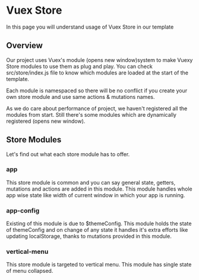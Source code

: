# Vuex Store
In this page you will understand usage of Vuex Store in our template

## Overview
Our project uses Vuex's module (opens new window)system to make Vuexy Store modules to use them as plug and play. You can check src/store/index.js file to know which modules are loaded at the start of the template.

Each module is namespaced so there will be no conflict if you create your own store module and use same actions & mutations names.

As we do care about performance of project, we haven't registered all the modules from start. Still there's some modules which are dynamically registered (opens new window).

## Store Modules
Let's find out what each store module has to offer.

### app
This store module is common and you can say general state, getters, mutations and actions are added in this module. This module handles whole app wise state like width of current window in which your app is running.

### app-config
Existing of this module is due to $themeConfig. This module holds the state of themeConfig and on change of any state it handles it's extra efforts like updating localStorage, thanks to mutations provided in this module.

### vertical-menu
This store module is targeted to vertical menu. This module has single state of menu collapsed.

